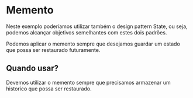 
# Memento

Neste exemplo poderíamos utilizar também o design pattern State, ou seja, podemos alcançar objetivos semelhantes com estes dois padrões.

Podemos aplicar o memento sempre que desejamos guardar um estado que possa ser restaurado futuramente.

## Quando usar?

Devemos utilizar o memento sempre que precisamos armazenar um historico que possa ser restaurado.

